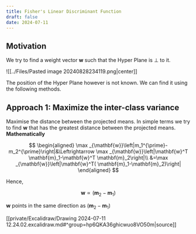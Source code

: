 ```yaml
---
title: Fisher's Linear Discriminant Function
draft: false
date: 2024-07-11
---
```


## Motivation
We try to find a weight vector $\mathbf w$ such that the Hyper Plane is $\bot$ to it.     

![[../Files/Pasted image 20240828234119.png|center]]

The position of the Hyper Plane however is not known. We can find it using the following methods.
## Approach 1: Maximize the inter-class variance
Maximise the distance between the projected means. In simple terms we try to find $\mathbf w$ that has the greatest distance between the projected means. 
**Mathematically**

$$
\begin{aligned}
\max _{\mathbf{w}}\left|m_1^{\prime}-m_2^{\prime}\right|&\Leftrightarrow \max _{\mathbf{w}}\left|\mathbf{w}^T \mathbf{m}_1-\mathbf{w}^T \mathbf{m}_2\right|\\
&=\max _{\mathbf{w}}\left|\mathbf{w}^T( \mathbf{m}_1-\mathbf{m}_2)\right|
\end{aligned}
$$

Hence, 

$$
\mathbf{w} \propto\left(\mathbf{m}_2-\mathbf{m}_1\right)
$$

$\mathbf w$ points in the same direction as $(\mathbf{m}_2-\mathbf{m}_1)$


[[private/Excalidraw/Drawing 2024-07-11 12.24.02.excalidraw.md#^group=hp6QKA36ghicwuo8VO50m|source]]
